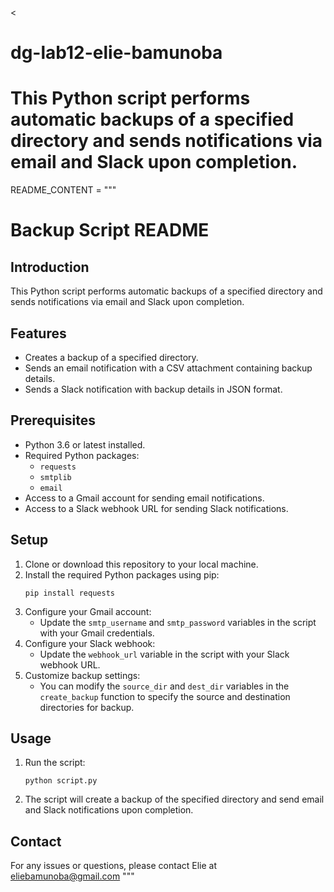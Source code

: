 <

# dg-lab12-elie-bamunoba
This Python script performs automatic backups of a specified directory and sends notifications via email and Slack upon completion.
=======
README_CONTENT = """
# Backup Script README

## Introduction
This Python script performs automatic backups of a specified directory and sends notifications via email and Slack upon completion.

## Features
- Creates a backup of a specified directory.
- Sends an email notification with a CSV attachment containing backup details.
- Sends a Slack notification with backup details in JSON format.

## Prerequisites
- Python 3.6 or latest installed.
- Required Python packages:
  - `requests`
  - `smtplib`
  - `email`
- Access to a Gmail account for sending email notifications.
- Access to a Slack webhook URL for sending Slack notifications.

## Setup
1. Clone or download this repository to your local machine.
2. Install the required Python packages using pip:
     ```
     pip install requests
     ```
3. Configure your Gmail account:
   - Update the `smtp_username` and `smtp_password` variables in the script with your Gmail credentials.
4. Configure your Slack webhook:
   - Update the `webhook_url` variable in the script with your Slack webhook URL.
5. Customize backup settings:
   - You can modify the `source_dir` and `dest_dir` variables in the `create_backup` function to specify the source and destination directories for backup.

## Usage
1. Run the script:
     ```
     python script.py
     ```
2. The script will create a backup of the specified directory and send email and Slack notifications upon completion.

## Contact
For any issues or questions, please contact Elie at eliebamunoba@gmail.com
"""

